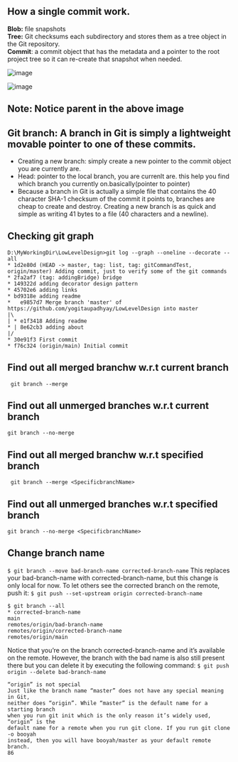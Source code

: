 
## How a single commit work.
**Blob:** file snapshots\
**Tree:** Git checksums each subdirectory and stores them as a tree object in the Git repository.\
**Commit**: a commit object that has the metadata and a pointer to the root project tree so it can re-create that snapshot when needed.


![image](https://user-images.githubusercontent.com/35460298/151110367-b137264f-9043-4c4e-a7d2-fcda8f9e96e6.png)

![image](https://user-images.githubusercontent.com/35460298/151110492-6dc8adc1-7643-43cc-bd30-dc06fb0909fd.png)
## Note: Notice parent in the above image 


## Git branch: A branch in Git is simply a lightweight movable pointer to one of these commits.
 * Creating a new branch: simply create a new pointer to the commit object you are currently are.
 * Head: pointer to the local branch, you are currenlt are. this help you find which branch you currently on.basically(pointer to pointer)
 * Because a branch in Git is actually a simple file that contains the 40 character SHA-1 checksum of
    the commit it points to, branches are cheap to create and destroy. Creating a new branch is as quick
    and simple as writing 41 bytes to a file (40 characters and a newline).

## Checking git graph
```
D:\MyWorkingDir\LowLevelDesign>git log --graph --oneline --decorate --all
* 1d2e80d (HEAD -> master, tag: list, tag: gitCommandTest, origin/master) Adding commit, just to verify some of the git commands
* 2fa2af7 (tag: addingBridge) bridge
* 149322d adding decorator design pattern
* 45702e6 adding links
* bd9318e adding readme
*   e9857d7 Merge branch 'master' of https://github.com/yogitaupadhyay/LowLevelDesign into master
|\
| * e1f3418 Adding readme
* | 8e62cb3 adding about
|/
* 30e91f3 First commit
* f76c324 (origin/main) Initial commit
 ```
## Find out all merged branchw w.r.t current branch
` git branch --merge`
## Find out all unmerged branches w.r.t current branch
`git branch --no-merge`

## Find out all merged branchw w.r.t specified branch
` git branch --merge <SpecificbranchName>`
## Find out all unmerged branches w.r.t specified branch
`git branch --no-merge <SpecificbranchName>`

## Change branch name
`$ git branch --move bad-branch-name corrected-branch-name`
This replaces your bad-branch-name with corrected-branch-name, but this change is only local for
now. To let others see the corrected branch on the remote, push it:
`$ git push --set-upstream origin corrected-branch-name`
```
$ git branch --all
* corrected-branch-name
main
remotes/origin/bad-branch-name
remotes/origin/corrected-branch-name
remotes/origin/main
```
Notice that you’re on the branch corrected-branch-name and it’s available on the remote. However,
the branch with the bad name is also still present there but you can delete it by executing the
following command:
`$ git push origin --delete bad-branch-name`

```
“origin” is not special
Just like the branch name “master” does not have any special meaning in Git,
neither does “origin”. While “master” is the default name for a starting branch
when you run git init which is the only reason it’s widely used, “origin” is the
default name for a remote when you run git clone. If you run git clone -o booyah
instead, then you will have booyah/master as your default remote branch.
86
```
